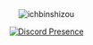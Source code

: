 <div style="text-align:center;">
  <img src="https://komarev.com/ghpvc/?username=ichbinshizou&label=Profile%20Views&color=004123" alt="ichbinshizou" style="max-width: 100%;">
</div>

<p align="center">
  <a href="https://discord.com/users/219598715902623744">
    <img src="https://lanyard.cnrad.dev/api/219598715902623744" alt="Discord Presence">
  </a>
</p>
